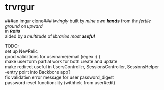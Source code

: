 trvrgur
=======
###an imgur clone###
_lovingly_ built by _mine own **hands**_ from the _fertile ground_ on _upward_  
in _**Rails**_  
aided by a _multitude_ of _libraries most **useful**_  

TODO:  
  set up NewRelic  
  good validations for username/email (regex :( )  
  make user form partial work for both create and update  
  make redirect useful in UsersController, SessionsController, SessionsHelper  
    -entry point into Backbone app?  
  fix validation error message for user password_digest  
  password reset functionality (withheld from user#edit)  